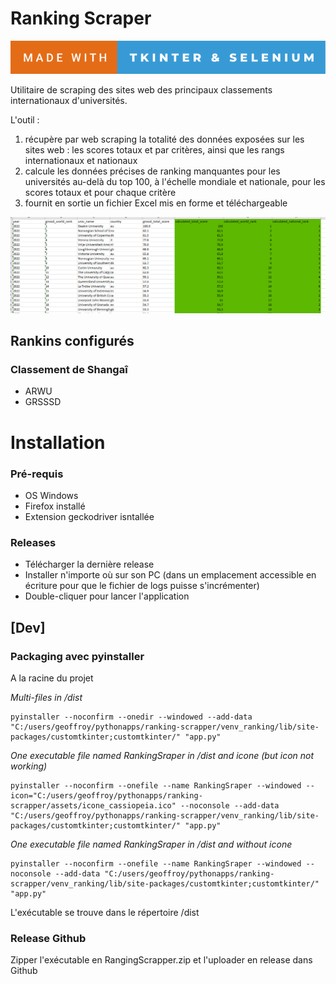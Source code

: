 # Ranking Scraper

![forthebadge](/assets/forthebadge.svg)

Utilitaire de scraping des sites web des principaux classements internationaux d'universités.

L'outil : 

1. récupère par web scraping la totalité des données exposées sur les sites web : les scores totaux et par critères, ainsi que les rangs internationaux et nationaux
2. calcule les données précises de ranking manquantes pour les universités au-delà du top 100, à l'échelle mondiale et nationale, pour les scores totaux et pour chaque critère
3. fournit en sortie un fichier Excel mis en forme et téléchargeable

![ranking-scraper-output](/assets/screenshot.png)


## Rankins configurés

### Classement de Shangaî

- ARWU
- GRSSSD

# Installation

### Pré-requis

- OS Windows
- Firefox installé
- Extension geckodriver isntallée

### Releases

- Télécharger la dernière release 
- Installer n'importe où sur son PC (dans un emplacement accessible en écriture pour que le fichier de logs puisse s'incrémenter)
- Double-cliquer pour lancer l'application


## [Dev] 

### Packaging avec pyinstaller

A la racine du projet 

*Multi-files in /dist*
```
pyinstaller --noconfirm --onedir --windowed --add-data "C:/users/geoffroy/pythonapps/ranking-scrapper/venv_ranking/lib/site-packages/customtkinter;customtkinter/" "app.py"
```

*One executable file named RankingSraper in /dist and icone (but icon not working)*
```
pyinstaller --noconfirm --onefile --name RankingSraper --windowed --icon="C:/users/geoffroy/pythonapps/ranking-scrapper/assets/icone_cassiopeia.ico" --noconsole --add-data "C:/users/geoffroy/pythonapps/ranking-scrapper/venv_ranking/lib/site-packages/customtkinter;customtkinter/" "app.py"
```

*One executable file named RankingSraper in /dist and without icone*
```
pyinstaller --noconfirm --onefile --name RankingSraper --windowed --noconsole --add-data "C:/users/geoffroy/pythonapps/ranking-scrapper/venv_ranking/lib/site-packages/customtkinter;customtkinter/" "app.py"
```

L'exécutable se trouve dans le répertoire /dist

### Release Github

Zipper l'exécutable en RangingScrapper.zip et l'uploader en release dans Github


